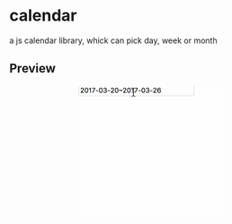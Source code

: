 # calendar
a js calendar library, whick can pick day, week or month

Preview
-------

<p align="center">
    <img src="example/calendar.gif" />
</p>